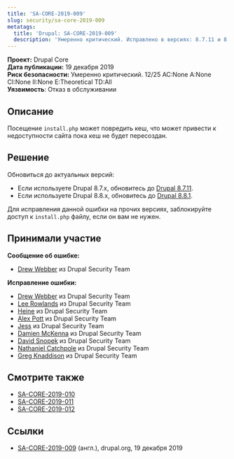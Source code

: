 ```yaml
---
title: 'SA-CORE-2019-009'
slug: security/sa-core-2019-009
metatags:
  title: 'Drupal: SA-CORE-2019-009'
  description: 'Умеренно критический. Исправлено в версиях: 8.7.11 и 8.8.1.'
---
```


**Проект:** Drupal Core\
**Дата публикации:** 19 декабря 2019\
**Риск безопасности:** Умеренно критический. 12/25 AC:None A:None CI:None II:None E:Theoretical TD:All\
**Уязвимость**: Отказ в обслуживании

## Описание

Посещение `install.php` может повредить кеш, что может привести к недоступности сайта пока кеш не будет пересоздан.

## Решение

Обновиться до актуальных версий:

- Если используете Drupal 8.7.x, обновитесь до [Drupal 8.7.11](../../../8/releases/8.7.x/8.7.11/index.md).
- Если используете Drupal 8.8.x, обновитесь до [Drupal 8.8.1](../../../8/releases/8.8.x/8.8.1/index.md).

Для исправления данной ошибки на прочих версиях, заблокируйте доступ к `install.php` файлу, если он вам не нужен.

## Принимали участие

**Сообщение об ошибке:**

- [Drew Webber](https://www.drupal.org/user/255969) из Drupal Security Team

**Исправление ошибки:**

- [Drew Webber](https://www.drupal.org/user/255969) из Drupal Security Team
- [Lee Rowlands](https://www.drupal.org/user/395439) из Drupal Security Team
- [Heine](https://www.drupal.org/user/17943) из Drupal Security Team
- [Alex Pott](https://www.drupal.org/user/157725) из Drupal Security Team
- [Jess](https://www.drupal.org/user/65776) из Drupal Security Team
- [Damien McKenna](https://www.drupal.org/user/108450) из Drupal Security Team
- [David Snopek](https://www.drupal.org/user/266527) из Drupal Security Team
- [Nathaniel Catchpole](https://www.drupal.org/user/35733) из Drupal Security Team
- [Greg Knaddison](https://www.drupal.org/user/36762) из Drupal Security Team

## Смотрите также

- [SA-CORE-2019-010](../2019-010/index.md)
- [SA-CORE-2019-011](../2019-011/index.md)
- [SA-CORE-2019-012](../2019-012/index.md)

## Ссылки

- [SA-CORE-2019-009](https://www.drupal.org/SA-CORE-2019-009) (англ.), drupal.org, 19 декабря 2019